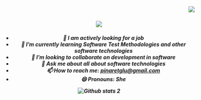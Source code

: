 <img align="right" src="https://visitor-badge.laobi.icu/badge?page_id=haticedagli.haticedagli">
<h1 align="center">
  <a href="https://github.com/pinaretoglukibris">
    <img src="https://readme-typing-svg.herokuapp.com?size=36&center=true&multiline=true&width=500&height=100&lines=Hello%2C+There!+%F0%9F%91%8B;Happy+to+see+you+%F0%9F%98%8A">
  </a>
</h1>
<h5 align="center">


- 🔭 I am actively looking for a job
- 🌱 I’m currently learning Software Test Methodologies and other software technologies
- 👯 I’m looking to collaborate on development in software
- 💬 Ask me about all about software technologies
- 📫 How to reach me: pinaretglu@gmail.com
- 😄 Pronouns: She

![Github stats 2](https://github-readme-stats.vercel.app/api?username=pinaretoglukibris&show_icons=true&theme=radical)


